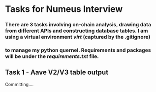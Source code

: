 # Tasks for Numeus Interview

### There are 3 tasks involving on-chain analysis, drawing data from different APIs and constructing database tables. I am using a virtual environment *virt* (captured by the .gitignore)

### to manage my python quernel. Requirements and packages will be under the _requirements.txt_ file.

## Task 1 - Aave V2/V3 table output

Committing....
